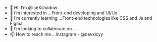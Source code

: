 - 👋 Hi, I’m @iceXshadow
- 👀 I’m interested in ...Front-end developing and UI/Ux
- 🌱 I’m currently learning ...Front-end technologies like CSS and Js and Figma
- 💞️ I’m looking to collaborate on ...
- 📫 How to reach me ...Instagram - @devxicyy

<!---
iceXshadow/iceXshadow is a ✨ special ✨ repository because its `README.md` (this file) appears on your GitHub profile.
You can click the Preview link to take a look at your changes.
--->

